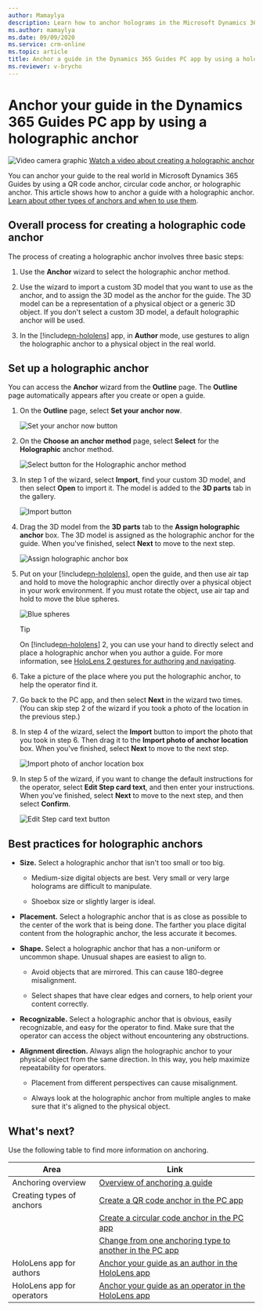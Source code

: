 ```yaml
---
author: Mamaylya
description: Learn how to anchor holograms in the Microsoft Dynamics 365 Guides PC app by using a holographic anchor
ms.author: mamaylya
ms.date: 09/09/2020
ms.service: crm-online
ms.topic: article
title: Anchor a guide in the Dynamics 365 Guides PC app by using a holographic anchor
ms.reviewer: v-brycho
---
```


# Anchor your guide in the Dynamics 365 Guides PC app by using a holographic anchor

![Video camera graphic](media/video-camera.PNG "Video camera graphic") [Watch a video about creating a holographic anchor](https://aka.ms/guidesdigitalanchor)

You can anchor your guide to the real world in Microsoft Dynamics 365 Guides by using a QR code anchor, circular code anchor, or holographic anchor. This article shows how to anchor a guide with a holographic anchor. [Learn about other types of anchors and when to use them](pc-app-anchor.md).

## Overall process for creating a holographic code anchor

The process of creating a holographic anchor involves three basic steps:

1. Use the **Anchor** wizard to select the holographic anchor method.

2. Use the wizard to import a custom 3D model that you want to use as the anchor, and to assign the 3D model as the anchor for the guide. The 3D model can be a representation 
of a physical object or a generic 3D object. If you don't select a custom 3D model, a default holographic anchor will be used. 

3. In the [!include[pn-hololens](../includes/pn-hololens.md)] app, in **Author** mode, use gestures to align the holographic anchor to a physical object in the real world.

## Set up a holographic anchor

You can access the **Anchor** wizard from the **Outline** page. The **Outline** page automatically appears after you create or open a guide.

1. On the **Outline** page, select **Set your anchor now**.

    ![Set your anchor now button](media/outline-page-3.PNG "Set your anchor now button")

2. On the **Choose an anchor method** page, select **Select** for the **Holographic** anchor method.

    ![Select button for the Holographic anchor method](media/holographic-anchor-choose-method.PNG "Select button for the Holographic anchor method")

3. In step 1 of the wizard, select **Import**, find your custom 3D model, and then select **Open** to import it. The model is added to the **3D parts** tab in the gallery.

    ![Import button](media/holographic-anchor-import-button.PNG "Import button")

4. Drag the 3D model from the **3D parts** tab to the **Assign holographic anchor** box. The 3D model is assigned as the holographic anchor for the guide. When you've finished, 
select **Next** to move to the next step.

    ![Assign holographic anchor box](media/holographic-anchor-drag-model.PNG "Assign holographic anchor box")

5. Put on your [!include[pn-hololens](../includes/pn-hololens.md)], open the guide, and then use air tap and hold to move the holographic anchor directly over a physical 
object in your work environment. If you must rotate the object, use air tap and hold to move the blue spheres.

    ![Blue spheres](media/blue-spheres-digital-anchor.PNG "Blue spheres")

    > [!TIP]
    > On [!include[pn-hololens](../includes/pn-hololens.md)] 2, you can use your hand to directly select and place a holographic anchor when you author a guide. For more 
    information, see [HoloLens 2 gestures for authoring and navigating](authoring-gestures-HL2.md).

6. Take a picture of the place where you put the holographic anchor, to help the operator find it.

7. Go back to the PC app, and then select **Next** in the wizard two times. (You can skip step 2 of the wizard if you took a photo of the location in the previous step.)

8. In step 4 of the wizard, select the **Import** button to import the photo that you took in step 6. Then drag it to the **Import photo of anchor location** box. When you've 
finished, select **Next** to move to the next step.

    ![Import photo of anchor location box](media/holographic-anchor-import-photo.PNG "Import photo of anchor location box")

9. In step 5 of the wizard, if you want to change the default instructions for the operator, select **Edit Step card text**, and then enter your instructions. When you've 
finished, select **Next** to move to the next step, and then select **Confirm**.

    ![Edit Step card text button](media/holographic-anchor-operator-instructions.PNG "Edit Step card text button")

## Best practices for holographic anchors

- **Size.** Select a holographic anchor that isn't too small or too big. 

    - Medium-size digital objects are best. Very small or very large holograms are difficult to manipulate. 

    - Shoebox size or slightly larger is ideal.

- **Placement.** Select a holographic anchor that is as close as possible to the center of the work that is being done. The farther you place digital content from the 
holographic anchor, the less accurate it becomes.

- **Shape.** Select a holographic anchor that has a non-uniform or uncommon shape. Unusual shapes are easiest to align to.

    - Avoid objects that are mirrored. This can cause 180-degree misalignment.

    - Select shapes that have clear edges and corners, to help orient your content correctly.

- **Recognizable.** Select a holographic anchor that is obvious, easily recognizable, and easy for the operator to find. Make sure that the operator can access the object 
without encountering any obstructions.

- **Alignment direction.** Always align the holographic anchor to your physical object from the same direction. In this way, you help maximize repeatability for operators.

    - Placement from different perspectives can cause misalignment.

    - Always look at the holographic anchor from multiple angles to make sure that it's aligned to the physical object.

## What's next?


Use the following table to find more information on anchoring.

|Area|Link|
|----------------------|------------------------------------------------------------------|
|Anchoring overview|[Overview of anchoring a guide](pc-app-anchor.md)|
|Creating types of anchors|[Create a QR code anchor in the PC app](pc-app-anchor-qr-code.md)|
||[Create a circular code anchor in the PC app](pc-app-anchor-circular-code.md)|
||[Change from one anchoring type to another in the PC app](pc-app-anchor-change-type.md)|
|HoloLens app for authors|[Anchor your guide as an author in the HoloLens app](hololens-app-anchor.md)|
|HoloLens app for operators|[Anchor your guide as an operator in the HoloLens app](operator-anchor.md)

